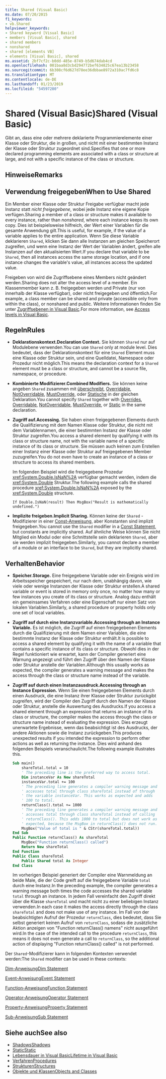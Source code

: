 ```yaml
---
title: Shared (Visual Basic)
ms.date: 07/20/2015
f1_keywords:
- vb.Shared
helpviewer_keywords:
- Shared keyword [Visual Basic]
- members [Visual Basic], shared
- shared members
- nonshared
- shared [elements VB]
- elements [Visual Basic], shared
ms.assetid: 2bf7cf2c-b0dd-485e-8749-b5d674dab4cd
ms.openlocfilehash: 001baa8d3cbd294772bef634825c67ea13b23458
ms.sourcegitcommit: 6b308cf6d627d78ee36dbbae8972a310ac7fd6c8
ms.translationtype: MT
ms.contentlocale: de-DE
ms.lasthandoff: 01/23/2019
ms.locfileid: "54597280"
---
```

# <a name="shared-visual-basic"></a><span data-ttu-id="2bace-102">Shared (Visual Basic)</span><span class="sxs-lookup"><span data-stu-id="2bace-102">Shared (Visual Basic)</span></span>
<span data-ttu-id="2bace-103">Gibt an, dass eine oder mehrere deklarierte Programmierelemente einer Klasse oder Struktur, die in großen, und nicht mit einer bestimmten Instanz der Klasse oder Struktur zugeordnet sind.</span><span class="sxs-lookup"><span data-stu-id="2bace-103">Specifies that one or more declared programming elements are associated with a class or structure at large, and not with a specific instance of the class or structure.</span></span>  
  
## <a name="remarks"></a><span data-ttu-id="2bace-104">Hinweise</span><span class="sxs-lookup"><span data-stu-id="2bace-104">Remarks</span></span>  
  
## <a name="when-to-use-shared"></a><span data-ttu-id="2bace-105">Verwendung freigegeben</span><span class="sxs-lookup"><span data-stu-id="2bace-105">When to Use Shared</span></span>  
 <span data-ttu-id="2bace-106">Ein Member einer Klasse oder Struktur Freigabe verfügbar macht jede Instanz statt *nicht freigegebene*, wobei jede Instanz eine eigene Kopie verfügen.</span><span class="sxs-lookup"><span data-stu-id="2bace-106">Sharing a member of a class or structure makes it available to every instance, rather than *nonshared*, where each instance keeps its own copy.</span></span> <span data-ttu-id="2bace-107">Dies ist beispielsweise hilfreich, der Wert einer Variablen für die gesamte Anwendung gilt.</span><span class="sxs-lookup"><span data-stu-id="2bace-107">This is useful, for example, if the value of a variable applies to the entire application.</span></span> <span data-ttu-id="2bace-108">Wenn Sie diese Variable deklarieren `Shared`, klicken Sie dann alle Instanzen am gleichen Speicherort zugreifen, und wenn eine Instanz der Wert der Variablen ändert, greifen alle Instanzen auf den aktualisierten Wert.</span><span class="sxs-lookup"><span data-stu-id="2bace-108">If you declare that variable to be `Shared`, then all instances access the same storage location, and if one instance changes the variable's value, all instances access the updated value.</span></span>  
  
 <span data-ttu-id="2bace-109">Freigeben von wird die Zugriffsebene eines Members nicht geändert werden.</span><span class="sxs-lookup"><span data-stu-id="2bace-109">Sharing does not alter the access level of a member.</span></span> <span data-ttu-id="2bace-110">Ein Klassenmember kann z. B. freigegeben werden und Private (nur von innerhalb der Klasse verfügbar), oder nicht freigegeben und öffentlich.</span><span class="sxs-lookup"><span data-stu-id="2bace-110">For example, a class member can be shared and private (accessible only from within the class), or nonshared and public.</span></span> <span data-ttu-id="2bace-111">Weitere Informationen finden Sie unter [Zugriffsebenen in Visual Basic](../../../visual-basic/programming-guide/language-features/declared-elements/access-levels.md).</span><span class="sxs-lookup"><span data-stu-id="2bace-111">For more information, see [Access levels in Visual Basic](../../../visual-basic/programming-guide/language-features/declared-elements/access-levels.md).</span></span>  
  
## <a name="rules"></a><span data-ttu-id="2bace-112">Regeln</span><span class="sxs-lookup"><span data-stu-id="2bace-112">Rules</span></span>  
  
-   <span data-ttu-id="2bace-113">**Deklarationskontext.**</span><span class="sxs-lookup"><span data-stu-id="2bace-113">**Declaration Context.**</span></span> <span data-ttu-id="2bace-114">Sie können `Shared` nur auf Modulebene verwenden.</span><span class="sxs-lookup"><span data-stu-id="2bace-114">You can use `Shared` only at module level.</span></span> <span data-ttu-id="2bace-115">Dies bedeutet, dass der Deklarationskontext für eine `Shared` Element muss eine Klasse oder Struktur sein, und eine Quelldatei, Namespace oder Prozedur nicht möglich.</span><span class="sxs-lookup"><span data-stu-id="2bace-115">This means the declaration context for a `Shared` element must be a class or structure, and cannot be a source file, namespace, or procedure.</span></span>  
  
-   <span data-ttu-id="2bace-116">**Kombinierte Modifizierer.**</span><span class="sxs-lookup"><span data-stu-id="2bace-116">**Combined Modifiers.**</span></span> <span data-ttu-id="2bace-117">Sie können keine angeben `Shared` zusammen mit [überschreibt](../../../visual-basic/language-reference/modifiers/overrides.md), [Overridable](../../../visual-basic/language-reference/modifiers/overridable.md), [NotOverridable](../../../visual-basic/language-reference/modifiers/notoverridable.md), [MustOverride](../../../visual-basic/language-reference/modifiers/mustoverride.md), oder [ Statische](../../../visual-basic/language-reference/modifiers/static.md) in der gleichen Deklaration.</span><span class="sxs-lookup"><span data-stu-id="2bace-117">You cannot specify `Shared` together with [Overrides](../../../visual-basic/language-reference/modifiers/overrides.md), [Overridable](../../../visual-basic/language-reference/modifiers/overridable.md), [NotOverridable](../../../visual-basic/language-reference/modifiers/notoverridable.md), [MustOverride](../../../visual-basic/language-reference/modifiers/mustoverride.md), or [Static](../../../visual-basic/language-reference/modifiers/static.md) in the same declaration.</span></span>  
  
-   <span data-ttu-id="2bace-118">**Zugriff auf.**</span><span class="sxs-lookup"><span data-stu-id="2bace-118">**Accessing.**</span></span> <span data-ttu-id="2bace-119">Sie haben einen freigegebenen Elements durch die Qualifizierung mit dem Namen Klasse oder Struktur, die nicht mit dem Variablennamen, die einer bestimmten Instanz der Klasse oder Struktur zugreifen.</span><span class="sxs-lookup"><span data-stu-id="2bace-119">You access a shared element by qualifying it with its class or structure name, not with the variable name of a specific instance of its class or structure.</span></span> <span data-ttu-id="2bace-120">Sie müssen auch keinen zum Erstellen einer Instanz einer Klasse oder Struktur auf freigegebenen Member zuzugreifen.</span><span class="sxs-lookup"><span data-stu-id="2bace-120">You do not even have to create an instance of a class or structure to access its shared members.</span></span>  
  
     <span data-ttu-id="2bace-121">Im folgenden Beispiel wird die freigegebene Prozedur <xref:System.Double.IsNaN%2A> verfügbar gemacht werden, indem die <xref:System.Double> Struktur.</span><span class="sxs-lookup"><span data-stu-id="2bace-121">The following example calls the shared procedure <xref:System.Double.IsNaN%2A> exposed by the <xref:System.Double> structure.</span></span>  
  
     `If Double.IsNaN(result) Then MsgBox("Result is mathematically undefined.")`  
  
-   <span data-ttu-id="2bace-122">**Implizite freigeben.**</span><span class="sxs-lookup"><span data-stu-id="2bace-122">**Implicit Sharing.**</span></span> <span data-ttu-id="2bace-123">Können keine der `Shared` -Modifizierer in einer [Const-Anweisung](../../../visual-basic/language-reference/statements/const-statement.md), aber Konstanten sind implizit freigegeben.</span><span class="sxs-lookup"><span data-stu-id="2bace-123">You cannot use the `Shared` modifier in a [Const Statement](../../../visual-basic/language-reference/statements/const-statement.md), but constants are implicitly shared.</span></span> <span data-ttu-id="2bace-124">Auf ähnliche Weise können Sie nicht Mitglied ein Modul oder eine Schnittstelle sein deklarieren `Shared`, aber sie werden implizit freigegeben.</span><span class="sxs-lookup"><span data-stu-id="2bace-124">Similarly, you cannot declare a member of a module or an interface to be `Shared`, but they are implicitly shared.</span></span>  
  
## <a name="behavior"></a><span data-ttu-id="2bace-125">Verhalten</span><span class="sxs-lookup"><span data-stu-id="2bace-125">Behavior</span></span>  
  
-   <span data-ttu-id="2bace-126">**Speicher.**</span><span class="sxs-lookup"><span data-stu-id="2bace-126">**Storage.**</span></span> <span data-ttu-id="2bace-127">Eine freigegebene Variable oder ein Ereignis wird im Arbeitsspeicher gespeichert, nur nach dem, unabhängig davon, wie viele oder wenige Instanzen der Klasse oder Struktur erstellen.</span><span class="sxs-lookup"><span data-stu-id="2bace-127">A shared variable or event is stored in memory only once, no matter how many or few instances you create of its class or structure.</span></span> <span data-ttu-id="2bace-128">Analog dazu enthält ein gemeinsames Verfahren oder eine Eigenschaft nur einen Satz von lokalen Variablen.</span><span class="sxs-lookup"><span data-stu-id="2bace-128">Similarly, a shared procedure or property holds only one set of local variables.</span></span>  
  
-   <span data-ttu-id="2bace-129">**Zugriff auf durch eine Instanzvariable.**</span><span class="sxs-lookup"><span data-stu-id="2bace-129">**Accessing through an Instance Variable.**</span></span> <span data-ttu-id="2bace-130">Es ist möglich, die Zugriff auf einen freigegebenen Elements durch die Qualifizierung mit dem Namen einer Variablen, die eine bestimmte Instanz der Klasse oder Struktur enthält.</span><span class="sxs-lookup"><span data-stu-id="2bace-130">It is possible to access a shared element by qualifying it with the name of a variable that contains a specific instance of its class or structure.</span></span> <span data-ttu-id="2bace-131">Obwohl dies in der Regel funktioniert wie erwartet, kann der Compiler generiert eine Warnung angezeigt und führt den Zugriff über den Namen der Klasse oder Struktur anstelle der Variablen.</span><span class="sxs-lookup"><span data-stu-id="2bace-131">Although this usually works as expected, the compiler generates a warning message and makes the access through the class or structure name instead of the variable.</span></span>  
  
-   <span data-ttu-id="2bace-132">**Zugriff auf durch einen Instanzausdruck.**</span><span class="sxs-lookup"><span data-stu-id="2bace-132">**Accessing through an Instance Expression.**</span></span> <span data-ttu-id="2bace-133">Wenn Sie einen freigegebenen Elements durch einen Ausdruck, die eine Instanz ihrer Klasse oder Struktur zurückgibt zugreifen, wird der Compiler den Zugriff durch den Namen der Klasse oder Struktur, anstelle die Auswertung des Ausdrucks.</span><span class="sxs-lookup"><span data-stu-id="2bace-133">If you access a shared element through an expression that returns an instance of its class or structure, the compiler makes the access through the class or structure name instead of evaluating the expression.</span></span> <span data-ttu-id="2bace-134">Dies erzeugt unerwartete Ergebnisse, wenn das beabsichtigt ist des Ausdrucks, der andere Aktionen sowie die Instanz zurückgeben.</span><span class="sxs-lookup"><span data-stu-id="2bace-134">This produces unexpected results if you intended the expression to perform other actions as well as returning the instance.</span></span> <span data-ttu-id="2bace-135">Dies wird anhand des folgenden Beispiels veranschaulicht.</span><span class="sxs-lookup"><span data-stu-id="2bace-135">The following example illustrates this.</span></span>  
  
    ```vb
    Sub main()  
        shareTotal.total = 10  
        ' The preceding line is the preferred way to access total.  
        Dim instanceVar As New shareTotal  
        instanceVar.total += 100  
        ' The preceding line generates a compiler warning message and  
        ' accesses total through class shareTotal instead of through  
        ' the variable instanceVar. This works as expected and adds  
        ' 100 to total.  
        returnClass().total += 1000  
        ' The preceding line generates a compiler warning message and  
        ' accesses total through class shareTotal instead of calling  
        ' returnClass(). This adds 1000 to total but does not work as  
        ' expected, because the MsgBox in returnClass() does not run.  
        MsgBox("Value of total is " & CStr(shareTotal.total))  
    End Sub  
    Public Function returnClass() As shareTotal  
        MsgBox("Function returnClass() called")  
        Return New shareTotal  
    End Function  
    Public Class shareTotal  
        Public Shared total As Integer  
    End Class  
    ```  
  
     <span data-ttu-id="2bace-136">Im vorherigen Beispiel generiert der Compiler eine Warnmeldung an beide Male, die der Code greift auf die freigegebene Variable `total` durch eine Instanz.</span><span class="sxs-lookup"><span data-stu-id="2bace-136">In the preceding example, the compiler generates a warning message both times the code accesses the shared variable `total` through an instance.</span></span> <span data-ttu-id="2bace-137">In jedem Fall vereinfacht den Zugriff direkt über die Klasse `shareTotal` und macht nicht zu einer beliebigen Instanz verwenden.</span><span class="sxs-lookup"><span data-stu-id="2bace-137">In each case it makes the access directly through the class `shareTotal` and does not make use of any instance.</span></span> <span data-ttu-id="2bace-138">Im Fall von der beabsichtigten Aufruf der Prozedur `returnClass`, dies bedeutet, dass Sie selbst generiert keinen Aufruf von `returnClass`, sodass die zusätzliche Aktion anzeigen von "Function returnClass() namens" nicht ausgeführt wird.</span><span class="sxs-lookup"><span data-stu-id="2bace-138">In the case of the intended call to the procedure `returnClass`, this means it does not even generate a call to `returnClass`, so the additional action of displaying "Function returnClass() called" is not performed.</span></span>  
  
 <span data-ttu-id="2bace-139">Der `Shared`-Modifizierer kann in folgenden Kontexten verwendet werden:</span><span class="sxs-lookup"><span data-stu-id="2bace-139">The `Shared` modifier can be used in these contexts:</span></span>  
  
 [<span data-ttu-id="2bace-140">Dim-Anweisung</span><span class="sxs-lookup"><span data-stu-id="2bace-140">Dim Statement</span></span>](../../../visual-basic/language-reference/statements/dim-statement.md)  
  
 [<span data-ttu-id="2bace-141">Event-Anweisung</span><span class="sxs-lookup"><span data-stu-id="2bace-141">Event Statement</span></span>](../../../visual-basic/language-reference/statements/event-statement.md)  
  
 [<span data-ttu-id="2bace-142">Function-Anweisung</span><span class="sxs-lookup"><span data-stu-id="2bace-142">Function Statement</span></span>](../../../visual-basic/language-reference/statements/function-statement.md)  
  
 [<span data-ttu-id="2bace-143">Operator-Anweisung</span><span class="sxs-lookup"><span data-stu-id="2bace-143">Operator Statement</span></span>](../../../visual-basic/language-reference/statements/operator-statement.md)  
  
 [<span data-ttu-id="2bace-144">Property-Anweisung</span><span class="sxs-lookup"><span data-stu-id="2bace-144">Property Statement</span></span>](../../../visual-basic/language-reference/statements/property-statement.md)  
  
 [<span data-ttu-id="2bace-145">Sub-Anweisung</span><span class="sxs-lookup"><span data-stu-id="2bace-145">Sub Statement</span></span>](../../../visual-basic/language-reference/statements/sub-statement.md)  
  
## <a name="see-also"></a><span data-ttu-id="2bace-146">Siehe auch</span><span class="sxs-lookup"><span data-stu-id="2bace-146">See also</span></span>
- [<span data-ttu-id="2bace-147">Shadows</span><span class="sxs-lookup"><span data-stu-id="2bace-147">Shadows</span></span>](../../../visual-basic/language-reference/modifiers/shadows.md)
- [<span data-ttu-id="2bace-148">Static</span><span class="sxs-lookup"><span data-stu-id="2bace-148">Static</span></span>](../../../visual-basic/language-reference/modifiers/static.md)
- [<span data-ttu-id="2bace-149">Lebensdauer in Visual Basic</span><span class="sxs-lookup"><span data-stu-id="2bace-149">Lifetime in Visual Basic</span></span>](../../../visual-basic/programming-guide/language-features/declared-elements/lifetime.md)
- [<span data-ttu-id="2bace-150">Verfahren</span><span class="sxs-lookup"><span data-stu-id="2bace-150">Procedures</span></span>](../../../visual-basic/programming-guide/language-features/procedures/index.md)
- [<span data-ttu-id="2bace-151">Strukturen</span><span class="sxs-lookup"><span data-stu-id="2bace-151">Structures</span></span>](../../../visual-basic/programming-guide/language-features/data-types/structures.md)
- [<span data-ttu-id="2bace-152">Objekte und Klassen</span><span class="sxs-lookup"><span data-stu-id="2bace-152">Objects and Classes</span></span>](../../../visual-basic/programming-guide/language-features/objects-and-classes/index.md)
